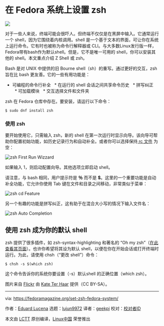 在 Fedora 系统上设置 zsh
======

![](https://fedoramagazine.org/wp-content/uploads/2017/12/zsh-816x345.jpg)

对于一些人来说，终端可能会很吓人。但终端不仅仅是在黑屏中输入。它通常运行一个 shell，因为它围绕着内核调用。shell 是一个基于文本的界面，可让你在系统上运行命令。它有时也被称为命令行解释器或 CLI。与大多数Linux发行版一样，Fedora带有bash作为默认shell。但是，它不是唯一可用的 shell，你可以安装其他的 shell。本文重点介绍 Z Shell 或 zsh。

Bash 是对 UNIX 中提供的旧 Bourne shell（sh）的重写。通过更好的交互，zsh 旨在比 bash 更友善。它的一些有用功能是：

  * 可编程的命令行补全
  * 在运行的 shell 会话之间共享命令历史
  * 拼写纠正
  * 可加载模块
  * 交互选择文件和文件夹



zsh 在 Fedora 仓库中存在。要安装，请运行以下命令：
```
$ sudo dnf install zsh

```

### 使用 zsh

要开始使用它，只需输入 zsh，新的 shell 在第一次运行时显示向导。该向导可帮助你配置初始功能，如历史记录行为和自动补全。或者你可以选择保持[ rc 文件][1] 为空：

![zsh First Run Wizzard][2]

如果输入 1，则启动配置向导。其他选项立即启动 shell。

请注意，与 bash 相同，用户提示符是 **％** 而不是 **$**。这里的一个重要功能是自动补全功能，它允许你使用 Tab 键在文件和目录之间移动，非常类似于菜单：

![zsh cd Feature][3]

另一个有趣的功能是拼写纠正，这有助于在混合大小写的情况下输入文件名：

![zsh Auto Completion][4]

## 使用 zsh 成为你的默认 shell

zsh 提供了很多插件，如 zsh-syntax-highlighting 和著名的 “Oh my zsh”（[在此查看其页面][5]）。也许你希望将其设为默认 shell，以便在你在开始会话或打开终端时运行。为此，请使用 chsh（“更改 shell”）命令：
```
$ chsh -s $(which zsh)

```

这个命令告诉你的系统你要设置（-s）默认shell 的正确位置（which zsh）。

图片来自 [Flickr][7] 由 [Kate Ter Haar][6] 提供（CC BY-SA）。


--------------------------------------------------------------------------------

via: https://fedoramagazine.org/set-zsh-fedora-system/

作者：[Eduard Lucena][a]
选题：[lujun9972](https://github.com/lujun9972)
译者：[geekpi](https://github.com/geekpi)
校对：[校对者ID](https://github.com/校对者ID)

本文由 [LCTT](https://github.com/LCTT/TranslateProject) 原创编译，[Linux中国](https://linux.cn/) 荣誉推出

[a]:https://fedoramagazine.org/author/x3mboy/
[1]:https://en.wikipedia.org/wiki/Configuration_file
[2]:https://fedoramagazine.org/wp-content/uploads/2017/12/zshFirstRun.gif
[3]:https://fedoramagazine.org/wp-content/uploads/2017/12/zshChangingFeature-1.gif
[4]:https://fedoramagazine.org/wp-content/uploads/2017/12/zshAutoCompletion.gif
[5]:http://ohmyz.sh/
[6]:https://www.flickr.com/photos/katerha/
[7]:https://www.flickr.com/photos/katerha/34714051013/
